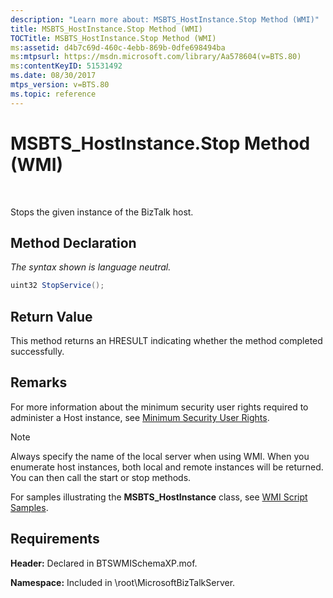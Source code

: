 ```yaml
---
description: "Learn more about: MSBTS_HostInstance.Stop Method (WMI)"
title: MSBTS_HostInstance.Stop Method (WMI)
TOCTitle: MSBTS_HostInstance.Stop Method (WMI)
ms:assetid: d4b7c69d-460c-4ebb-869b-0dfe698494ba
ms:mtpsurl: https://msdn.microsoft.com/library/Aa578604(v=BTS.80)
ms:contentKeyID: 51531492
ms.date: 08/30/2017
mtps_version: v=BTS.80
ms.topic: reference
---
```


# MSBTS\_HostInstance.Stop Method (WMI)

 

Stops the given instance of the BizTalk host.

## Method Declaration

*The syntax shown is language neutral.*

```C#
uint32 StopService();  
```

## Return Value

This method returns an HRESULT indicating whether the method completed successfully.

## Remarks

For more information about the minimum security user rights required to administer a Host instance, see [Minimum Security User Rights](https://msdn.microsoft.com/library/aa559845\(v=bts.80\)).


> [!NOTE]
> <P>Always specify the name of the local server when using WMI. When you enumerate host instances, both local and remote instances will be returned. You can then call the start or stop methods.</P>



For samples illustrating the **MSBTS\_HostInstance** class, see [WMI Script Samples](wmi-script-samples.md).

## Requirements

**Header:** Declared in BTSWMISchemaXP.mof.

**Namespace:** Included in \\root\\MicrosoftBizTalkServer.

